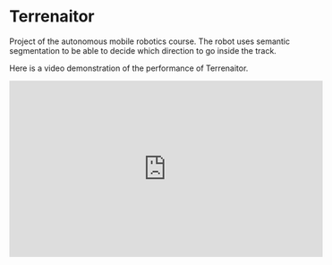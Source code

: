 <link rel="stylesheet" href="css/markdown.css">

# Terrenaitor

Project of the autonomous mobile robotics course. The robot uses semantic segmentation to be able to decide which direction to go inside the track.

Here is a video demonstration of the performance of Terrenaitor.

<iframe width="560" height="315" src="https://www.youtube.com/embed/LInj-wvWy-w?si=cDcw4j7cPhi-iTNi" title="YouTube video player" frameborder="0" allow="accelerometer; autoplay; clipboard-write; encrypted-media; gyroscope; picture-in-picture; web-share" referrerpolicy="strict-origin-when-cross-origin" allowfullscreen></iframe>

<br>
